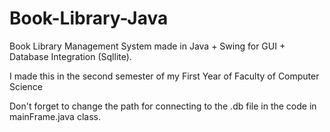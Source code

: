 # Book-Library-Java
Book Library Management System made in Java + Swing for GUI + Database Integration (Sqllite).

I made this in the second semester of my First Year of Faculty of Computer Science

Don't forget to change the path for connecting to the .db file in the code in mainFrame.java class. 
